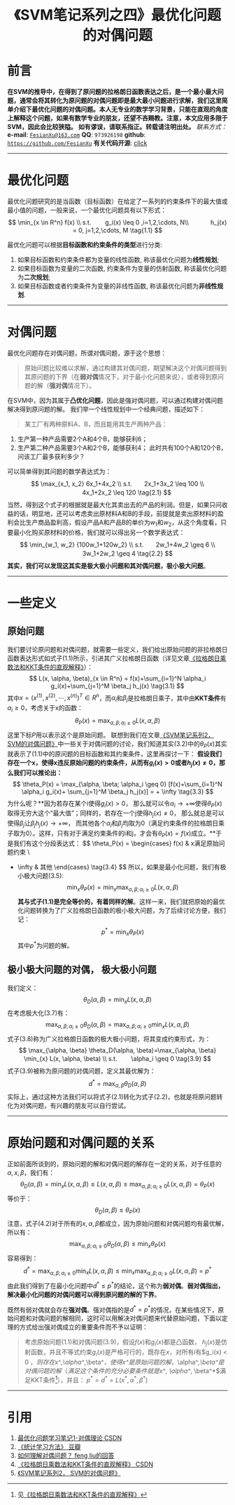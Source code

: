 <div align=center>
<font size="6"><b>《SVM笔记系列之四》最优化问题的对偶问题</b></font> 
</div>

# 前言
**在SVM的推导中，在得到了原问题的拉格朗日函数表达之后，是一个最小最大问题，通常会将其转化为原问题的对偶问题即是最大最小问题进行求解，我们这里简单介绍下最优化问题的对偶问题。本人无专业的数学学习背景，只能在直观的角度上解释这个问题，如果有数学专业的朋友，还望不吝赐教。注意，本文应用多限于SVM，因此会比较狭隘。**
**如有谬误，请联系指正。转载请注明出处。**
*联系方式：*
**e-mail**: [`FesianXu@163.com`](FesianXu@163.com)
**QQ**: `973926198`
**github**: [`https://github.com/FesianXu`](https://github.com/FesianXu)
**有关代码开源**: [click][click]

*****************************************************************************

# 最优化问题
最优化问题研究的是当函数（目标函数）在给定了一系列的约束条件下的最大值或最小值的问题，一般来说，一个最优化问题具有以下形式：
$$
\min_{x \in R^n} f(x) \\
s.t. 　　g_i(x) \leq 0 ,i=1,2,\cdots, N\\
　　　   h_j(x) = 0, j=1,2,\cdots, M
\tag{1.1}
$$

最优化问题可以根据**目标函数和约束条件的类型**进行分类: 
1. 如果目标函数和约束条件都为变量的线性函数, 称该最优化问题为**线性规划**;
2. 如果目标函数为变量的二次函数, 约束条件为变量的仿射函数, 称该最优化问题为**二次规划**; 
3. 如果目标函数或者约束条件为变量的非线性函数, 称该最优化问题为**非线性规划**.

*****************************************************************************

# 对偶问题
最优化问题存在对偶问题，所谓对偶问题，源于这个思想：
> 原始问题比较难以求解，通过构建其对偶问题，期望解决这个对偶问题得到其原问题的下界（在**弱对偶**情况下，对于最小化问题来说），或者得到原问题的解（**强对偶**情况下）。

在SVM中，因为其属于**凸优化问题**，因此是强对偶问题，可以通过构建对偶问题解决得到原问题的解。
我们举一个线性规划中一个经典问题，描述如下：
> 某工厂有两种原料A、B，而且能用其生产两种产品：
  1. 生产第一种产品需要2个A和4个B，能够获利6；
  2. 生产第二种产品需要3个A和2个B，能够获利4；
  此时共有100个A和120个B，问该工厂最多获利多少？

可以简单得到其问题的数学表达式为：
$$
\max_{x_1, x_2} 6x_1+4x_2 \\
s.t.　　2x_1+3x_2 \leq 100 \\
　　　4x_1+2x_2 \leq 120
\tag{2.1}
$$
当然，得到这个式子的根据就是最大化其卖出去的产品的利润。但是，如果只问收益的话，明显地，还可以考虑卖出原材料A和B的手段，前提就是卖出原材料的盈利会比生产商品盈利高，假设产品A和产品B的单价为$w_1$和$w_2$，从这个角度看，只要最小化购买原材料的价格，我们就可以得出另一个数学表达式：
$$
\min_{w_1, w_2} {100w_1+120w_2} \\
s.t.　　2w_1+4w_2  \geq 6 \\
　　　  3w_1+2w_2 \geq 4
\tag{2.2}
$$
**其实，我们可以发现这其实是极大极小问题和其对偶问题，极小极大问题**。

*****************************************************************************

# 一些定义

## 原始问题
我们要讨论原问题和对偶问题，就需要一些定义，我们给出原始问题的非拉格朗日函数表达形式如式子$(1.1)$所示，引进其广义拉格朗日函数（详见文章[《拉格朗日乘数法和KKT条件的直观解释》][ref_4]）：
$$
L(x, \alpha, \beta)_{x \in R^n} = f(x)+\sum_{i=1}^N \alpha_i g_i(x)+\sum_{j=1}^M \beta_j h_j(x)
\tag{3.1}
$$
其中$x=(x^{(1)}, x^{(2)}, \cdots, x^{(n)})^T \in R^n$，而$\alpha_i$和$\beta_j$是拉格朗日乘子，其中由**KKT条件**有$\alpha_i \geq 0$，考虑关于x的函数：
$$
\theta_P(x) = \max_{\alpha, \beta; \alpha_i \geq 0} L(x, \alpha, \beta)
\tag{3.2}
$$
这里下标$P$用以表示这个是原始问题。
联想到我们在文章[《SVM笔记系列2， SVM的对偶问题》][ref_5]中一些关于对偶问题的讨论，我们知道其实$(3.2)$中的$\theta_P(x)$其实就表示了$(1.1)$中的原问题的目标函数和其约束条件，这里再探讨一下：
**假设我们存在一个x，使得x违反原始问题的约束条件，从而有$g_i(x) > 0$或者$h_j(x) \neq 0$，那么我们可以推论出：**
$$
\theta_P(x) = \max_{\alpha, \beta; \alpha_i \geq 0} [f(x)+\sum_{i=1}^N \alpha_i g_i(x)+ \sum_{j=1}^M \beta_j h_j(x)] = + \infty
\tag{3.3}
$$
为什么呢？**因为若存在某个i使得$g_i(x) > 0$， 那么就可以令$\alpha_i \rightarrow +\infty$使得$\theta_P(x$)取得无穷大这个“最大值”；同样的，若存在一个j使得$h_j(x) \neq 0$， 那么就总是可以使得$\beta_j$让$\beta_j h_j(x) \rightarrow +\infty$， 而其他各个$\alpha_i$和$\beta_j$均取为0（满足约束条件的拉格朗日乘子取为0）。这样，只有对于满足约束条件的i和j，才会有$\theta_P(x)=f(x)$成立。**于是我们有这个分段表达式：
$$
\theta_P(x) =
\begin{cases}
f(x) & x满足原始问题约束 \\
+ \infty & 其他
\end{cases}
\tag{3.4}
$$
所以，如果是最小化问题，我们有极小极大问题$(3.5)$:
$$
\min_{x} \theta_P(x) = \min_{x} \max_{\alpha, \beta; \alpha_i \geq 0} L(x, \alpha, \beta)
\tag{3.5}
$$
**其与式子$(1.1)$是完全等价的，有着同样的解**。这样一来，我们就把原始的最优化问题转换为了广义拉格朗日函数的极小极大问题，为了后续讨论方便，我们记：
$$
p^* = \min_{x} \theta_P(x)
\tag{3.6}
$$
其中$p^*$为问题的解。

## 极小极大问题的对偶， 极大极小问题
我们定义：
$$
\theta_{D} (\alpha, \beta) = \min_{x} L(x, \alpha, \beta)
\tag{3.7}
$$
在考虑极大化$(3.7)$有：
$$
\max_{\alpha, \beta; \alpha_i \geq 0} \theta_D(\alpha, \beta)=\max_{\alpha, \beta; \alpha_i \geq 0} \min_{x} L(x, \alpha, \beta)
\tag{3.8}
$$
式子$(3.8)$称为广义拉格朗日函数的极大极小问题，将其变成约束形式，为：
$$
\max_{\alpha, \beta} \theta_D(\alpha, \beta)=\max_{\alpha, \beta} \min_{x} L(x, \alpha, \beta) \\
s.t. 　　\alpha_i \geq 0
\tag{3.9}
$$
式子$(3.9)$被称为原问题的对偶问题，定义其最优解为：
$$
d^* = \max_{\alpha, \beta} \theta_D(\alpha, \beta)
\tag{3.10}
$$
实际上，通过这种方法我们可以将式子$(2.1)$转化为式子$(2.2)$，也就是将原问题转化为对偶问题，有兴趣的朋友可以自行尝试。

*****************************************************************************

# 原始问题和对偶问题的关系
正如前面所谈到的，原始问题的解和对偶问题的解存在一定的关系，对于任意的$\alpha, x, \beta$，我们有：
$$
\theta_D(\alpha, \beta)=\min_{x} L(x, \alpha, \beta) \leq L(x, \alpha, \beta) \leq 
\max_{\alpha, \beta; \alpha_i \geq 0} L(x, \alpha, \beta)=\theta_P(x)
\tag{4.1}
$$
等价于：
$$
\theta_D(\alpha, \beta) \leq \theta_P(x)
\tag{4.2}
$$
注意，式子$(4.2)$对于所有的$x, \alpha, \beta$都成立，因为原始问题和对偶问题均有最优解，所以有：
$$
\max_{\alpha, \beta; \alpha_i \geq 0} \theta_D(\alpha, \beta) \leq \min_{x} \theta_P(x)
\tag{4.3}
$$
容易得到：
$$
d^* = \max_{\alpha, \beta; \alpha_i \geq 0} \min_{x} L(x, \alpha, \beta) \leq \min_{x} \max_{\alpha, \beta; \alpha_i \geq 0} L(x, \alpha, \beta) = p^*
\tag{4.4}
$$
由此我们得到了在最小化问题中$d^* \leq p^*$的结论，这个称为**弱对偶**。**弱对偶指出，解决最小化问题的对偶问题可以得到原问题的解的下界**。

既然有弱对偶就会存在**强对偶**。强对偶指的是$d^*=p^*$的情况，在某些情况下，原始问题和对偶问题的解相同，这时可以用解决对偶问题来代替原始问题，下面以定理的方式给出强对偶成立的重要条件而不予以证明：
> 考虑原始问题$(1.1)$和对偶问题$(3.9)$，假设$f(x)$和$g_i(x)$都是凸函数， $h_j(x)$是仿射函数，并且不等式约束$g_i(x)$是严格可行的，既存在$x$，对所有$i$有$g_i(x) < 0 $，则存在$x^*,\alpha^*,\beta^*$，使得$x^*$是原始问题的解，$\alpha^*,\beta^*$是对偶问题的解（满足这个条件的充分必要条件就是$x^*, \alpha^*, \beta^*$满足KKT条件[^1]），并且：
> $p^* = d^* = L(x^*, \alpha^*, \beta^*)$



*****************************************************************************

# 引用
1. [最优化问题学习笔记1-对偶理论 CSDN][ref_1]
2. [《统计学习方法》 豆瓣][ref_2]
3. [如何理解对偶问题？ feng liu的回答][ref_3]
4. [《拉格朗日乘数法和KKT条件的直观解释》 CSDN][ref_4]
5. [《SVM笔记系列2， SVM的对偶问题》][ref_5]

[^1]: 见[《拉格朗日乘数法和KKT条件的直观解释》](http://blog.csdn.net/loseinvain/article/details/78624888)

[ref_1]: http://blog.csdn.net/qq_34531825/article/details/52872819
[ref_2]: https://book.douban.com/subject/10590856/
[ref_3]: https://www.zhihu.com/question/27057384
[ref_4]: http://blog.csdn.net/loseinvain/article/details/78624888
[ref_5]: missing

[click]: https://github.com/FesianXu/AI_Blog/tree/master/SVM相关

